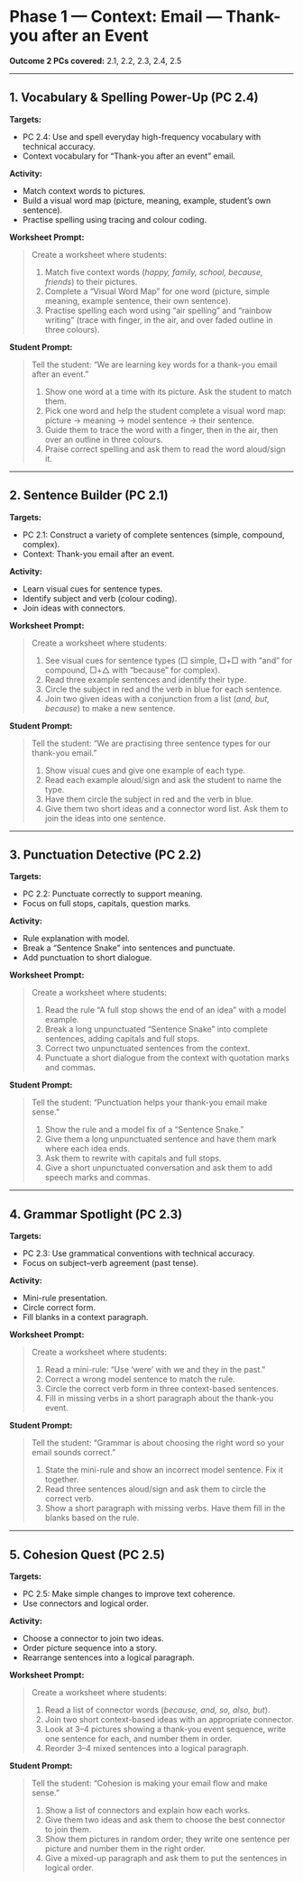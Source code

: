 # Phase 1 — Context: Email — Thank-you after an Event  
**Outcome 2 PCs covered:** 2.1, 2.2, 2.3, 2.4, 2.5

---

## 1. Vocabulary & Spelling Power-Up (PC 2.4)

**Targets:**  
- PC 2.4: Use and spell everyday high-frequency vocabulary with technical accuracy.  
- Context vocabulary for “Thank-you after an event” email.

**Activity:**  
- Match context words to pictures.  
- Build a visual word map (picture, meaning, example, student’s own sentence).  
- Practise spelling using tracing and colour coding.

**Worksheet Prompt:**  
> Create a worksheet where students:  
> 1. Match five context words (*happy, family, school, because, friends*) to their pictures.  
> 2. Complete a “Visual Word Map” for one word (picture, simple meaning, example sentence, their own sentence).  
> 3. Practise spelling each word using “air spelling” and “rainbow writing” (trace with finger, in the air, and over faded outline in three colours).

**Student Prompt:**  
> Tell the student: “We are learning key words for a thank-you email after an event.”  
> 1. Show one word at a time with its picture. Ask the student to match them.  
> 2. Pick one word and help the student complete a visual word map: picture → meaning → model sentence → their sentence.  
> 3. Guide them to trace the word with a finger, then in the air, then over an outline in three colours.  
> 4. Praise correct spelling and ask them to read the word aloud/sign it.

---

## 2. Sentence Builder (PC 2.1)

**Targets:**  
- PC 2.1: Construct a variety of complete sentences (simple, compound, complex).  
- Context: Thank-you email after an event.

**Activity:**  
- Learn visual cues for sentence types.  
- Identify subject and verb (colour coding).  
- Join ideas with connectors.

**Worksheet Prompt:**  
> Create a worksheet where students:  
> 1. See visual cues for sentence types (□ simple, □+□ with “and” for compound, □+△ with “because” for complex).  
> 2. Read three example sentences and identify their type.  
> 3. Circle the subject in red and the verb in blue for each sentence.  
> 4. Join two given ideas with a conjunction from a list (*and, but, because*) to make a new sentence.

**Student Prompt:**  
> Tell the student: “We are practising three sentence types for our thank-you email.”  
> 1. Show visual cues and give one example of each type.  
> 2. Read each example aloud/sign and ask the student to name the type.  
> 3. Have them circle the subject in red and the verb in blue.  
> 4. Give them two short ideas and a connector word list. Ask them to join the ideas into one sentence.

---

## 3. Punctuation Detective (PC 2.2)

**Targets:**  
- PC 2.2: Punctuate correctly to support meaning.  
- Focus on full stops, capitals, question marks.

**Activity:**  
- Rule explanation with model.  
- Break a “Sentence Snake” into sentences and punctuate.  
- Add punctuation to short dialogue.

**Worksheet Prompt:**  
> Create a worksheet where students:  
> 1. Read the rule “A full stop shows the end of an idea” with a model example.  
> 2. Break a long unpunctuated “Sentence Snake” into complete sentences, adding capitals and full stops.  
> 3. Correct two unpunctuated sentences from the context.  
> 4. Punctuate a short dialogue from the context with quotation marks and commas.

**Student Prompt:**  
> Tell the student: “Punctuation helps your thank-you email make sense.”  
> 1. Show the rule and a model fix of a “Sentence Snake.”  
> 2. Give them a long unpunctuated sentence and have them mark where each idea ends.  
> 3. Ask them to rewrite with capitals and full stops.  
> 4. Give a short unpunctuated conversation and ask them to add speech marks and commas.

---

## 4. Grammar Spotlight (PC 2.3)

**Targets:**  
- PC 2.3: Use grammatical conventions with technical accuracy.  
- Focus on subject–verb agreement (past tense).

**Activity:**  
- Mini-rule presentation.  
- Circle correct form.  
- Fill blanks in a context paragraph.

**Worksheet Prompt:**  
> Create a worksheet where students:  
> 1. Read a mini-rule: “Use ‘were’ with we and they in the past.”  
> 2. Correct a wrong model sentence to match the rule.  
> 3. Circle the correct verb form in three context-based sentences.  
> 4. Fill in missing verbs in a short paragraph about the thank-you event.

**Student Prompt:**  
> Tell the student: “Grammar is about choosing the right word so your email sounds correct.”  
> 1. State the mini-rule and show an incorrect model sentence. Fix it together.  
> 2. Read three sentences aloud/sign and ask them to circle the correct verb.  
> 3. Show a short paragraph with missing verbs. Have them fill in the blanks based on the rule.

---

## 5. Cohesion Quest (PC 2.5)

**Targets:**  
- PC 2.5: Make simple changes to improve text coherence.  
- Use connectors and logical order.

**Activity:**  
- Choose a connector to join two ideas.  
- Order picture sequence into a story.  
- Rearrange sentences into a logical paragraph.

**Worksheet Prompt:**  
> Create a worksheet where students:  
> 1. Read a list of connector words (*because, and, so, also, but*).  
> 2. Join two short context-based ideas with an appropriate connector.  
> 3. Look at 3–4 pictures showing a thank-you event sequence, write one sentence for each, and number them in order.  
> 4. Reorder 3–4 mixed sentences into a logical paragraph.

**Student Prompt:**  
> Tell the student: “Cohesion is making your email flow and make sense.”  
> 1. Show a list of connectors and explain how each works.  
> 2. Give them two ideas and ask them to choose the best connector to join them.  
> 3. Show them pictures in random order; they write one sentence per picture and number them in the right order.  
> 4. Give a mixed-up paragraph and ask them to put the sentences in logical order.
